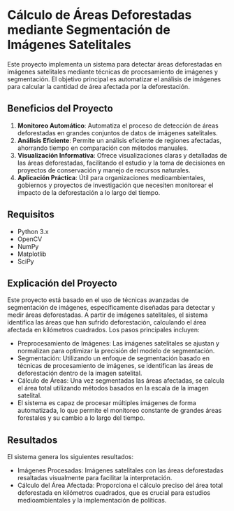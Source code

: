 # Cálculo de Áreas Deforestadas mediante Segmentación de Imágenes Satelitales

Este proyecto implementa un sistema para detectar áreas deforestadas en imágenes satelitales mediante técnicas de procesamiento de imágenes y segmentación. El objetivo principal es automatizar el análisis de imágenes para calcular la cantidad de área afectada por la deforestación.

## Beneficios del Proyecto

1. **Monitoreo Automático**: Automatiza el proceso de detección de áreas deforestadas en grandes conjuntos de datos de imágenes satelitales.
2. **Análisis Eficiente**: Permite un análisis eficiente de regiones afectadas, ahorrando tiempo en comparación con métodos manuales.
3. **Visualización Informativa**: Ofrece visualizaciones claras y detalladas de las áreas deforestadas, facilitando el estudio y la toma de decisiones en proyectos de conservación y manejo de recursos naturales.
4. **Aplicación Práctica**: Útil para organizaciones medioambientales, gobiernos y proyectos de investigación que necesiten monitorear el impacto de la deforestación a lo largo del tiempo.

## Requisitos

- Python 3.x
- OpenCV
- NumPy
- Matplotlib
- SciPy

## Explicación del Proyecto
Este proyecto está basado en el uso de técnicas avanzadas de segmentación de imágenes, específicamente diseñadas para detectar y medir áreas deforestadas. A partir de imágenes satelitales, el sistema identifica las áreas que han sufrido deforestación, calculando el área afectada en kilómetros cuadrados. Los pasos principales incluyen:

- Preprocesamiento de Imágenes: Las imágenes satelitales se ajustan y normalizan para optimizar la precisión del modelo de segmentación.
- Segmentación: Utilizando un enfoque de segmentación basado en técnicas de procesamiento de imágenes, se identifican las áreas de deforestación dentro de la imagen satelital.
- Cálculo de Áreas: Una vez segmentadas las áreas afectadas, se calcula el área total utilizando métodos basados en la escala de la imagen satelital.
- El sistema es capaz de procesar múltiples imágenes de forma automatizada, lo que permite el monitoreo constante de grandes áreas forestales y su cambio a lo largo del tiempo.

## Resultados
El sistema genera los siguientes resultados:

- Imágenes Procesadas: Imágenes satelitales con las áreas deforestadas resaltadas visualmente para facilitar la interpretación.
- Cálculo del Área Afectada: Proporciona el cálculo preciso del área total deforestada en kilómetros cuadrados, que es crucial para estudios medioambientales y la implementación de políticas.
